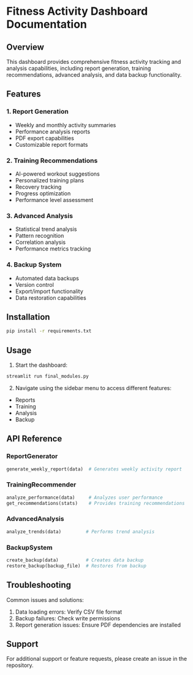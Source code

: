 # Fitness Activity Dashboard Documentation

## Overview
This dashboard provides comprehensive fitness activity tracking and analysis capabilities, including report generation, training recommendations, advanced analysis, and data backup functionality.

## Features

### 1. Report Generation
- Weekly and monthly activity summaries
- Performance analysis reports
- PDF export capabilities
- Customizable report formats

### 2. Training Recommendations
- AI-powered workout suggestions
- Personalized training plans
- Recovery tracking
- Progress optimization
- Performance level assessment

### 3. Advanced Analysis
- Statistical trend analysis
- Pattern recognition
- Correlation analysis
- Performance metrics tracking

### 4. Backup System
- Automated data backups
- Version control
- Export/import functionality
- Data restoration capabilities

## Installation

```bash
pip install -r requirements.txt
```

## Usage

1. Start the dashboard:
```bash
streamlit run final_modules.py
```

2. Navigate using the sidebar menu to access different features:
- Reports
- Training
- Analysis
- Backup

## API Reference

### ReportGenerator
```python
generate_weekly_report(data)  # Generates weekly activity report
```

### TrainingRecommender
```python
analyze_performance(data)     # Analyzes user performance
get_recommendations(stats)    # Provides training recommendations
```

### AdvancedAnalysis
```python
analyze_trends(data)         # Performs trend analysis
```

### BackupSystem
```python
create_backup(data)          # Creates data backup
restore_backup(backup_file)  # Restores from backup
```

## Troubleshooting

Common issues and solutions:
1. Data loading errors: Verify CSV file format
2. Backup failures: Check write permissions
3. Report generation issues: Ensure PDF dependencies are installed

## Support
For additional support or feature requests, please create an issue in the repository.

